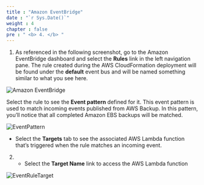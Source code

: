 ```yaml
---
title : "Amazon EventBridge"
date : "`r Sys.Date()`"
weight : 4
chapter : false
pre : " <b> 4. </b> "
---
```



1. As referenced in the following screenshot, go to the Amazon EventBridge dashboard and select the **Rules** link in the left navigation pane. The rule created during the AWS CloudFormation deployment will be found under the **default** event bus and will be named something similar to what you see here.

![Amazon EventBridge](/images/4.AmazonEventBridge/001-EventBridge-Dashboard.png)

Select the rule to see the **Event pattern** defined for it. This event pattern is used to match incoming events published from AWS Backup. In this pattern, you’ll notice that all completed Amazon EBS backups will be matched.

![EventPattern](/images/4.AmazonEventBridge/002-EventBridge-Rule-Pattern.png)

   + Select the **Targets** tab to see the associated AWS Lambda function that’s triggered when the rule matches an incoming event.

2. + Select the **Target Name** link to access the AWS Lambda function

![EventRuleTarget](/images/4.AmazonEventBridge/003-EventBridge-Rule-Target.png)

